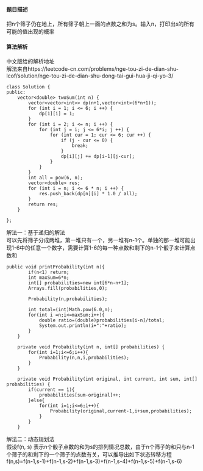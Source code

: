 #### 题目描述
把n个筛子仍在地上，所有筛子朝上一面的点数之和为s。输入n，打印出s的所有可能的值出现的概率
#### 算法解析
中文版给的解析地址<br>
解法来自https://leetcode-cn.com/problems/nge-tou-zi-de-dian-shu-lcof/solution/nge-tou-zi-de-dian-shu-dong-tai-gui-hua-ji-qi-yo-3/
```
class Solution {
public:
    vector<double> twoSum(int n) {
        vector<vector<int>> dp(n+1,vector<int>(6*n+1));
        for (int i = 1; i <= 6; i ++) {
            dp[1][i] = 1;
        }
        for (int i = 2; i <= n; i ++) {
            for (int j = i; j <= 6*i; j ++) {
                for (int cur = 1; cur <= 6; cur ++) {
                    if (j - cur <= 0) {
                        break;
                    }
                    dp[i][j] += dp[i-1][j-cur];
                }
            }
        }
        int all = pow(6, n);
        vector<double> res;
        for (int i = n; i <= 6 * n; i ++) {
            res.push_back(dp[n][i] * 1.0 / all);
        }
        return res;
    }

};
```

解法一：基于递归的解法<br>
可以先将筛子分成两堆，第一堆只有一个，另一堆有n-1个。单独的那一堆可能出现1-6中的任意一个数字，需要计算1-6的每一种点数和剩下的n-1个骰子来计算点数和
```
public void printProbability(int n){
        if(n<1) return;
        int maxSum=6*n;
        int[] probabilities=new int[6*n-n+1];
        Arrays.fill(probabilities,0);

        Probability(n,probabilities);

        int total=(int)Math.pow(6.0,n);
        for(int i =n;i<=maxSum;i++){
            double ratio=(double)probabilities[i-n]/total;
            System.out.println(i+":"+ratio);
        }
    }

    private void Probability(int n, int[] probabilities) {
        for(int i=1;i<=6;i++){
            Probability(n,n,i,probabilities);
        }
    }

    private void Probability(int original, int current, int sum, int[] probabilities) {
        if(current == 1){
            probabilities[sum-original]++;
        }else{
            for(int i=1;i<=6;i++){
                Probability(original,current-1,i+sum,probabilities);
            }
        }
    }
```
解法二：动态规划法<br>
假设f(n, s) 表示n个骰子点数的和为s的排列情况总数，由于n个筛子的和只与n-1个筛子的和剩下的一个筛子的点数有关，可以推导出如下状态转移方程<br>
f(n,s)=f(n-1,s-1)+f(n-1,s-2)+f(n-1,s-3)+f(n-1,s-4)+f(n-1,s-5)+f(n-1,s-6)
```
```
